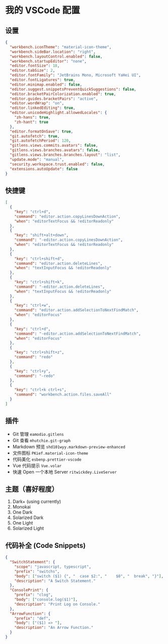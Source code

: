# 我的 VSCode 配置

## 设置

```json
{
  "workbench.iconTheme": "material-icon-theme",
  "workbench.sideBar.location": "right",
  "workbench.layoutControl.enabled": false,
  "workbench.startupEditor": "none",
  "editor.fontSize": 18,
  "editor.tabSize": 2,
  "editor.fontFamily": "JetBrains Mono, Microsoft YaHei UI",
  "editor.fontLigatures": true,
  "editor.minimap.enabled": false,
  "editor.suggest.snippetsPreventQuickSuggestions": false,
  "editor.bracketPairColorization.enabled": true,
  "editor.guides.bracketPairs": "active",
  "editor.wordWrap": "on",
  "editor.linkedEditing": true,
  "editor.unicodeHighlight.allowedLocales": {
    "zh-hans": true,
    "zh-hant": true
  },
  "editor.formatOnSave": true,
  "git.autofetch": true,
  "git.autofetchPeriod": 120,
  "gitlens.views.commits.avatars": false,
  "gitlens.views.branches.avatars": false,
  "gitlens.views.branches.branches.layout": "list",
  "update.mode": "manual",
  "security.workspace.trust.enabled": false,
  "extensions.autoUpdate": false
}
```

## 快捷键

```json
[
  {
    "key": "ctrl+d",
    "command": "editor.action.copyLinesDownAction",
    "when": "editorTextFocus && !editorReadonly"
  },
  {
    "key": "shift+alt+down",
    "command": "-editor.action.copyLinesDownAction",
    "when": "editorTextFocus && !editorReadonly"
  },
  {
    "key": "ctrl+shift+d",
    "command": "editor.action.deleteLines",
    "when": "textInputFocus && !editorReadonly"
  },
  {
    "key": "ctrl+shift+k",
    "command": "-editor.action.deleteLines",
    "when": "textInputFocus && !editorReadonly"
  },
  {
    "key": "ctrl+w",
    "command": "editor.action.addSelectionToNextFindMatch",
    "when": "editorFocus"
  },
  {
    "key": "ctrl+d",
    "command": "-editor.action.addSelectionToNextFindMatch",
    "when": "editorFocus"
  },
  {
    "key": "ctrl+shift+z",
    "command": "redo"
  },
  {
    "key": "ctrl+y",
    "command": "-redo"
  },
  {
    "key": "ctrl+k ctrl+s",
    "command": "workbench.action.files.saveAll"
  }
]
```

## 插件

- Git 管理 `eamodio.gitlens`
- Git 查看 `mhutchie.git-graph`
- Markdown 预览 `shd101wyy.markdown-preview-enhanced`
- 文件图标 `PKief.material-icon-theme`
- 代码美化 `esbenp.prettier-vscode`
- Vue 代码提示 `Vue.volar`
- 快速 Open 一个本地 Server `ritwickdey.LiveServer`

## 主题（喜好程度）

1. Dark+ (using currently)
2. Monokai
3. One Dark
4. Solarized Dark
5. One Light
6. Solarized Light

## 代码补全 (Code Snippets)

```json
{
  "SwitchStatement": {
    "scope": "javascript, typescript",
    "prefix": "switchs",
    "body": ["switch ($1) {", "  case $2:", "    $0", "  break", "}"],
    "description": "A Switch Statement."
  },
  "ConsolePrint": {
    "prefix": "clog",
    "body": ["console.log($1)"],
    "description": "Print Log on Console."
  },
  "ArrowFunction": {
    "prefix": "def",
    "body": ["($1) => "],
    "description": "An Arrow Function."
  }
}
```
